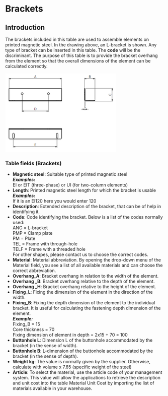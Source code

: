 # Brackets

## Introduction
The brackets included in this table are used to assemble elements on printed magnetic steel. 
In the drawing above, an L-bracket is shown. Any type of bracket can be inserted in this table. The **code** will be the discriminant. The purpose of this table is to provide the bracket overhang from the element so that the overall dimensions of the element can be calculated correctly.



<img src="img/StaffeDi Serraggio.png" height="250px">

### Table fields (Brackets)
- **Magnetic steel**:
Suitable type of printed magnetic steel<br>
***Examples:***<br> 
EI or EIT (three-phase) or UI (for two-column elements)
- **Length**:
Printed magnetic steel length for which the bracket is usable<br>
***Examples:***<br> 
If it is an EI120 here you would enter 120
- **Description**:
Extended description of the bracket, that can be of help in identifying it.
- **Code**:
Code identifying the bracket. Below is a list of the codes normally used:<br>
ANG = L-bracket<br>
PMP = Clamp plate<br>
PM = Plate<br>
TEL = Frame with through-hole<br>
TELF = Frame with a threaded hole<br>
For other shapes, please contact us to choose the correct codes.
- **Material**:
Material abbreviation. By opening the drop-down menu of the Material field, you see a list of all available materials and can choose the correct abbreviation.
- **Overhang_A**:
Bracket overhang in relation to the width of the element.
- **Overhang _B**:
Bracket overhang relative to the depth of the element.
- **Overhang _H**:
Bracket overhang relative to the height of the element.
- **Fixing_L**:
Fixing the dimension of the element in the direction of the width.
- **Fixing_B**:
Fixing the depth dimension of the element to the individual bracket. It is useful for calculating the fastening depth dimension of the element.<br>
***Example:***<br>
Fixing_B = 15 <br>
Core thickness = 70<br>
Fixing dimension of element in depth = 2x15 + 70 = 100
- **Buttonhole L**:
Dimension L of the buttonhole accommodated by the bracket (in the sense of width).
- **Buttonhole B**:
L-dimension of the buttonhole accommodated by the bracket (in the sense of depth).
- **Weight kg**:
The value is normally given by the supplier. Otherwise, calculate with volume x 7.65 (specific weight of the steel)
- **Article**:
To select the material, use the article code of your management system. This value will allow the applications to retrieve the description and unit cost into the table Material Unit Cost by importing the list of materials available in your warehouse.

